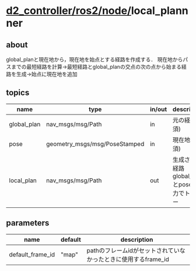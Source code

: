 # [d2_controller/](../../../README.md)[ros2/](../../ros2.md)[node/](../node.md)local_plannner

## about
global_planと現在地から，現在地を始点とする経路を作成する．
現在地からパスまでの最短経路を計算->最短経路とglobal_planの交点の次の点から始まる経路を生成->始点に現在地を追加

## topics
| name | type | in/out | description |
| - | - | - | - |
| global_plan | nav_msgs/msg/Path | in | 元の経路(必須) |
| pose | geometry_msgs/msg/PoseStamped | in | 現在地(必須) |
| local_plan | nav_msgs/msg/Path | out | 生成された経路<br>global_planとposeの入力でトリガー |

## parameters
| name | default | description |
| - | - | - |
| default_frame_id | "map" | pathのフレームidがセットされていなかったときに使用するframe_id |
